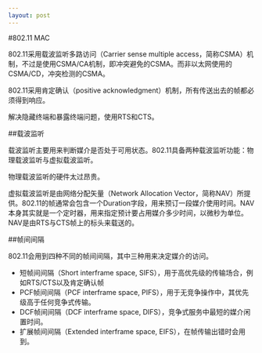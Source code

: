 ```yaml
---
layout: post
---
```

#802.11 MAC

802.11采用载波监听多路访问（Carrier sense multiple access，简称CSMA）机制，不过是使用CSMA/CA机制，即冲突避免的CSMA。而非以太网使用的CSMA/CD，冲突检测的CSMA。

802.11采用肯定确认（positive acknowledgment）机制，所有传送出去的帧都必须得到响应。

解决隐藏终端和暴露终端问题，使用RTS和CTS。

##载波监听

载波监听主要用来判断媒介是否处于可用状态。802.11具备两种载波监听功能：物理载波监听与虚拟载波监听。

物理载波监听的硬件太过昂贵。

虚拟载波监听是由网络分配矢量（Network Allocation Vector，简称NAV）所提供。802.11的帧通常会包含一个Duration字段，用来预订一段媒介使用时间。NAV本身其实就是一个定时器，用来指定预计要占用媒介多少时间，以微秒为单位。NAV是由RTS与CTS帧上的标头来载送的。

##帧间间隔

802.11会用到四种不同的帧间间隔，其中三种用来决定媒介的访问。

- 短帧间间隔（Short interframe space, SIFS），用于高优先级的传输场合，例如RTS/CTS以及肯定确认帧
- PCF帧间间隔（PCF interframe space, PIFS），用于无竞争操作中，其优先级高于任何竞争式传输。
- DCF帧间间隔（DCF interframe space, DIFS），竞争式服务中最短的媒介闲置时间。
- 扩展帧间间隔（Extended interframe space, EIFS），在帧传输出错时会用到。

